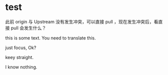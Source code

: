 # test

此前 origin 与 Upstream 没有发生冲突，可以直接 pull ，现在发生冲突后，看直接 pull 会发生什么？

this is some text. You need to translate this.

just focus, Ok?

keey straight.

I know nothing.
